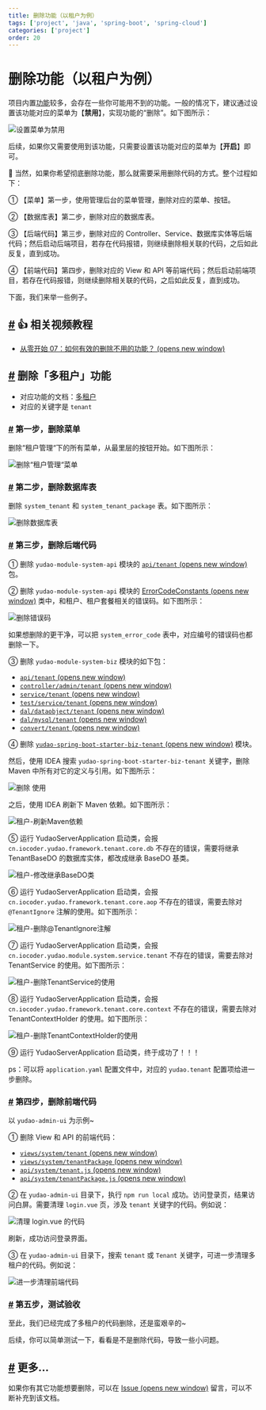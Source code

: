 ```yaml
---
title: 删除功能（以租户为例）
tags: ['project', 'java', 'spring-boot', 'spring-cloud']
categories: ['project']
order: 20
---
```

# 删除功能（以租户为例）

项目内置[功能](/feature)较多，会存在一些你可能用不到的功能。一般的情况下，建议通过设置该功能对应的菜单为【**禁用**】，实现功能的“删除”。如下图所示：

 ![设置菜单为禁用](https://doc.iocoder.cn/img/%E5%88%A0%E9%99%A4%E5%8A%9F%E8%83%BD/%E8%AE%BE%E7%BD%AE%E8%8F%9C%E5%8D%95%E7%A6%81%E7%94%A8.png)

 后续，如果你又需要使用到该功能，只需要设置该功能对应的菜单为【**开启**】即可。

 🙂 当然，如果你希望彻底删除功能，那么就需要采用删除代码的方式。整个过程如下：

 ① 【菜单】第一步，使用管理后台的菜单管理，删除对应的菜单、按钮。  

② 【数据库表】第二步，删除对应的数据库表。  

③ 【后端代码】第三步，删除对应的 Controller、Service、数据库实体等后端代码；然后启动后端项目，若存在代码报错，则继续删除相关联的代码，之后如此反复，直到成功。  

④ 【前端代码】第四步，删除对应的 View 和 API 等前端代码；然后启动前端项目，若存在代码报错，则继续删除相关联的代码，之后如此反复，直到成功。

 下面，我们来举一些例子。

 ## [#](#👍-相关视频教程) 👍 相关视频教程

 * [从零开始 07：如何有效的删除不用的功能？  (opens new window)](https://t.zsxq.com/07EUrZrNV)

 ## [#](#删除「多租户」功能) 删除「多租户」功能

 * 对应功能的文档：[多租户](/saas-tenant/)
* 对应的关键字是 `tenant`

 ### [#](#第一步-删除菜单) 第一步，删除菜单

 删除“租户管理“下的所有菜单，从最里层的按钮开始。如下图所示：

 ![删除“租户管理“菜单](https://doc.iocoder.cn/img/%E5%88%A0%E9%99%A4%E5%8A%9F%E8%83%BD/%E7%A7%9F%E6%88%B7-%E5%88%A0%E9%99%A4%E8%8F%9C%E5%8D%95.png)

 ### [#](#第二步-删除数据库表) 第二步，删除数据库表

 删除 `system_tenant` 和 `system_tenant_package` 表。如下图所示：

 ![删除数据库表](https://doc.iocoder.cn/img/%E5%88%A0%E9%99%A4%E5%8A%9F%E8%83%BD/%E7%A7%9F%E6%88%B7-%E5%88%A0%E9%99%A4%E6%95%B0%E6%8D%AE%E5%BA%93%E8%A1%A8.png)

 ### [#](#第三步-删除后端代码) 第三步，删除后端代码

 ① 删除 `yudao-module-system-api` 模块的 [`api/tenant`  (opens new window)](https://gitee.com/zhijiantianya/ruoyi-vue-pro/tree/master/yudao-module-system/yudao-module-system-api/src/main/java/cn/iocoder/yudao/module/system/api/tenant) 包。

 ② 删除 `yudao-module-system-api` 模块的 [ErrorCodeConstants  (opens new window)](https://gitee.com/zhijiantianya/ruoyi-vue-pro/blob/master/yudao-module-system/yudao-module-system-api/src/main/java/cn/iocoder/yudao/module/system/enums/ErrorCodeConstants.java) 类中，和租户、租户套餐相关的错误码。如下图所示：

 ![删除错误码](https://doc.iocoder.cn/img/%E5%88%A0%E9%99%A4%E5%8A%9F%E8%83%BD/%E7%A7%9F%E6%88%B7-%E5%88%A0%E9%99%A4%E9%94%99%E8%AF%AF%E7%A0%81.png)

 如果想删除的更干净，可以把 `system_error_code` 表中，对应编号的错误码也都删除一下。

 ③ 删除 `yudao-module-system-biz` 模块的如下包：

 * [`api/tenant`  (opens new window)](https://gitee.com/zhijiantianya/ruoyi-vue-pro/tree/master/yudao-module-system/yudao-module-system-biz/src/main/java/cn/iocoder/yudao/module/system/api/tenant)
* [`controller/admin/tenant`  (opens new window)](https://gitee.com/zhijiantianya/ruoyi-vue-pro/tree/master/yudao-module-system/yudao-module-system-biz/src/main/java/cn/iocoder/yudao/module/system/controller/admin/tenant)
* [`service/tenant`  (opens new window)](https://gitee.com/zhijiantianya/ruoyi-vue-pro/tree/master/yudao-module-system/yudao-module-system-biz/src/main/java/cn/iocoder/yudao/module/system/service/tenant)
* [`test/service/tenant`  (opens new window)](https://gitee.com/zhijiantianya/ruoyi-vue-pro/tree/master/yudao-module-system/yudao-module-system-biz/src/test/java/cn/iocoder/yudao/module/system/service/tenant)
* [`dal/dataobject/tenant`  (opens new window)](https://gitee.com/zhijiantianya/ruoyi-vue-pro/tree/master/yudao-module-system/yudao-module-system-biz/src/main/java/cn/iocoder/yudao/module/system/dal/dataobject/tenant)
* [`dal/mysql/tenant`  (opens new window)](https://gitee.com/zhijiantianya/ruoyi-vue-pro/tree/master/yudao-module-system/yudao-module-system-biz/src/main/java/cn/iocoder/yudao/module/system/dal/mysql/tenant)
* [`convert/tenant`  (opens new window)](https://gitee.com/zhijiantianya/ruoyi-vue-pro/tree/master/yudao-module-system/yudao-module-system-biz/src/main/java/cn/iocoder/yudao/module/system/convert/tenant)

 ④ 删除 [`yudao-spring-boot-starter-biz-tenant`  (opens new window)](https://gitee.com/zhijiantianya/ruoyi-vue-pro/tree/master/yudao-framework/yudao-spring-boot-starter-biz-tenant) 模块。

 然后，使用 IDEA 搜索 `yudao-spring-boot-starter-biz-tenant` 关键字，删除 Maven 中所有对它的定义与引用。如下图所示：

 ![删除  使用](https://doc.iocoder.cn/img/%E5%88%A0%E9%99%A4%E5%8A%9F%E8%83%BD/%E7%A7%9F%E6%88%B7-%E5%88%A0%E9%99%A4Maven%E4%BE%9D%E8%B5%96.png)

 之后，使用 IDEA 刷新下 Maven 依赖。如下图所示：

 ![租户-刷新Maven依赖](https://doc.iocoder.cn/img/%E5%88%A0%E9%99%A4%E5%8A%9F%E8%83%BD/%E7%A7%9F%E6%88%B7-%E5%88%B7%E6%96%B0Maven%E4%BE%9D%E8%B5%96.png)

 ⑤ 运行 YudaoServerApplication 启动类，会报 `cn.iocoder.yudao.framework.tenant.core.db` 不存在的错误，需要将继承 TenantBaseDO 的数据库实体，都改成继承 BaseDO 基类。

 ![租户-修改继承BaseDO类](https://doc.iocoder.cn/img/%E5%88%A0%E9%99%A4%E5%8A%9F%E8%83%BD/%E7%A7%9F%E6%88%B7-%E4%BF%AE%E6%94%B9%E7%BB%A7%E6%89%BFBaseDO%E7%B1%BB.png)

 ⑥ 运行 YudaoServerApplication 启动类，会报 `cn.iocoder.yudao.framework.tenant.core.aop` 不存在的错误，需要去除对 `@TenantIgnore` 注解的使用。如下图所示：

 ![租户-删除@TenantIgnore注解](https://doc.iocoder.cn/img/%E5%88%A0%E9%99%A4%E5%8A%9F%E8%83%BD/%E7%A7%9F%E6%88%B7-%E5%88%A0%E9%99%A4@TenantIgnore%E6%B3%A8%E8%A7%A3.png)

 ⑦ 运行 YudaoServerApplication 启动类，会报 `cn.iocoder.yudao.module.system.service.tenant` 不存在的错误，需要去除对 TenantService 的使用。如下图所示：

 ![租户-删除TenantService的使用](https://doc.iocoder.cn/img/%E5%88%A0%E9%99%A4%E5%8A%9F%E8%83%BD/%E7%A7%9F%E6%88%B7-%E5%88%A0%E9%99%A4TenantService%E7%9A%84%E4%BD%BF%E7%94%A8.png)

 ⑧ 运行 YudaoServerApplication 启动类，会报 `cn.iocoder.yudao.framework.tenant.core.context` 不存在的错误，需要去除对 TenantContextHolder 的使用。如下图所示：

 ![租户-删除TenantContextHolder的使用](https://doc.iocoder.cn/img/%E5%88%A0%E9%99%A4%E5%8A%9F%E8%83%BD/%E7%A7%9F%E6%88%B7-%E5%88%A0%E9%99%A4TenantContextHolder%E7%9A%84%E4%BD%BF%E7%94%A8.png)

 ⑨ 运行 YudaoServerApplication 启动类，终于成功了！！！

 ps：可以将 `application.yaml` 配置文件中，对应的 `yudao.tenant` 配置项给进一步删除。

 ### [#](#第四步-删除前端代码) 第四步，删除前端代码

 以 `yudao-admin-ui` 为示例~

 ① 删除 View 和 API 的前端代码：

 * [`views/system/tenant`  (opens new window)](https://gitee.com/yudaocode/yudao-ui-admin-vue2/tree/master/src/views/system/tenant)
* [`views/system/tenantPackage`  (opens new window)](https://gitee.com/yudaocode/yudao-ui-admin-vue2/tree/master/src/views/system/tenantPackage)
* [`api/system/tenant.js`  (opens new window)](https://gitee.com/yudaocode/yudao-ui-admin-vue2/blob/master/src/api/system/tenant.js)
* [`api/system/tenantPackage.js`  (opens new window)](https://gitee.com/yudaocode/yudao-ui-admin-vue2/blob/master/src/api/system/tenantPackage.js)

 ② 在 `yudao-admin-ui` 目录下，执行 `npm run local` 成功。访问登录页，结果访问白屏。需要清理 `login.vue` 页，涉及 `tenant` 关键字的代码。例如说：

 ![清理 login.vue 的代码](https://doc.iocoder.cn/img/%E5%88%A0%E9%99%A4%E5%8A%9F%E8%83%BD/%E7%A7%9F%E6%88%B7-%E6%B8%85%E7%90%86login%E9%A1%B5%E7%9A%84%E4%BB%A3%E7%A0%81.png)

 刷新，成功访问登录界面。

 ③ 在 `yudao-admin-ui` 目录下，搜索 `tenant` 或 `Tenant` 关键字，可进一步清理多租户的代码。例如说：

 ![进一步清理前端代码](https://doc.iocoder.cn/img/%E5%88%A0%E9%99%A4%E5%8A%9F%E8%83%BD/%E7%A7%9F%E6%88%B7-%E8%BF%9B%E4%B8%80%E6%AD%A5%E6%B8%85%E7%90%86%E5%89%8D%E7%AB%AF%E4%BB%A3%E7%A0%81.png)

 ### [#](#第五步-测试验收) 第五步，测试验收

 至此，我们已经完成了多租户的代码删除，还是蛮艰辛的~

 后续，你可以简单测试一下，看看是不是删除代码，导致一些小问题。

 ## [#](#更多) 更多...

 如果你有其它功能想要删除，可以在 [Issue  (opens new window)](https://gitee.com/zhijiantianya/ruoyi-vue-pro/issues) 留言，可以不断补充到该文档。

